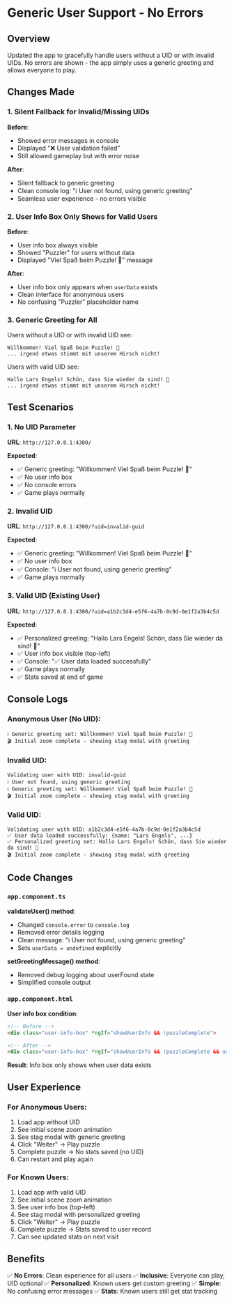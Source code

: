 # Generic User Support - No Errors

## Overview
Updated the app to gracefully handle users without a UID or with invalid UIDs. No errors are shown - the app simply uses a generic greeting and allows everyone to play.

## Changes Made

### 1. Silent Fallback for Invalid/Missing UIDs
**Before**: 
- Showed error messages in console
- Displayed "❌ User validation failed" 
- Still allowed gameplay but with error noise

**After**:
- Silent fallback to generic greeting
- Clean console log: "ℹ️ User not found, using generic greeting"
- Seamless user experience - no errors visible

### 2. User Info Box Only Shows for Valid Users
**Before**: 
- User info box always visible
- Showed "Puzzler" for users without data
- Displayed "Viel Spaß beim Puzzle! 🎄" message

**After**:
- User info box only appears when `userData` exists
- Clean interface for anonymous users
- No confusing "Puzzler" placeholder name

### 3. Generic Greeting for All
Users without a UID or with invalid UID see:
```
Willkommen! Viel Spaß beim Puzzle! 🎄
... irgend etwas stimmt mit unserem Hirsch nicht!
```

Users with valid UID see:
```
Hallo Lars Engels! Schön, dass Sie wieder da sind! 🎄
... irgend etwas stimmt mit unserem Hirsch nicht!
```

## Test Scenarios

### 1. No UID Parameter
**URL**: `http://127.0.0.1:4300/`

**Expected**:
- ✅ Generic greeting: "Willkommen! Viel Spaß beim Puzzle! 🎄"
- ✅ No user info box
- ✅ No console errors
- ✅ Game plays normally

### 2. Invalid UID
**URL**: `http://127.0.0.1:4300/?uid=invalid-guid`

**Expected**:
- ✅ Generic greeting: "Willkommen! Viel Spaß beim Puzzle! 🎄"
- ✅ No user info box
- ✅ Console: "ℹ️ User not found, using generic greeting"
- ✅ Game plays normally

### 3. Valid UID (Existing User)
**URL**: `http://127.0.0.1:4300/?uid=a1b2c3d4-e5f6-4a7b-8c9d-0e1f2a3b4c5d`

**Expected**:
- ✅ Personalized greeting: "Hallo Lars Engels! Schön, dass Sie wieder da sind! 🎄"
- ✅ User info box visible (top-left)
- ✅ Console: "✅ User data loaded successfully"
- ✅ Game plays normally
- ✅ Stats saved at end of game

## Console Logs

### Anonymous User (No UID):
```
ℹ️ Generic greeting set: Willkommen! Viel Spaß beim Puzzle! 🎄
🎬 Initial zoom complete - showing stag modal with greeting
```

### Invalid UID:
```
Validating user with UID: invalid-guid
ℹ️ User not found, using generic greeting
ℹ️ Generic greeting set: Willkommen! Viel Spaß beim Puzzle! 🎄
🎬 Initial zoom complete - showing stag modal with greeting
```

### Valid UID:
```
Validating user with UID: a1b2c3d4-e5f6-4a7b-8c9d-0e1f2a3b4c5d
✅ User data loaded successfully: {name: "Lars Engels", ...}
✅ Personalized greeting set: Hallo Lars Engels! Schön, dass Sie wieder da sind! 🎄
🎬 Initial zoom complete - showing stag modal with greeting
```

## Code Changes

### `app.component.ts`
**validateUser() method**:
- Changed `console.error` to `console.log`
- Removed error details logging
- Clean message: "ℹ️ User not found, using generic greeting"
- Sets `userData = undefined` explicitly

**setGreetingMessage() method**:
- Removed debug logging about userFound state
- Simplified console output

### `app.component.html`
**User info box condition**:
```html
<!-- Before -->
<div class="user-info-box" *ngIf="showUserInfo && !puzzleComplete">

<!-- After -->
<div class="user-info-box" *ngIf="showUserInfo && !puzzleComplete && userData">
```

**Result**: Info box only shows when user data exists

## User Experience

### For Anonymous Users:
1. Load app without UID
2. See initial scene zoom animation
3. See stag modal with generic greeting
4. Click "Weiter" → Play puzzle
5. Complete puzzle → No stats saved (no UID)
6. Can restart and play again

### For Known Users:
1. Load app with valid UID
2. See initial scene zoom animation
3. See user info box (top-left)
4. See stag modal with personalized greeting
5. Click "Weiter" → Play puzzle
6. Complete puzzle → Stats saved to user record
7. Can see updated stats on next visit

## Benefits
✅ **No Errors**: Clean experience for all users
✅ **Inclusive**: Everyone can play, UID optional
✅ **Personalized**: Known users get custom greeting
✅ **Simple**: No confusing error messages
✅ **Stats**: Known users still get stat tracking
